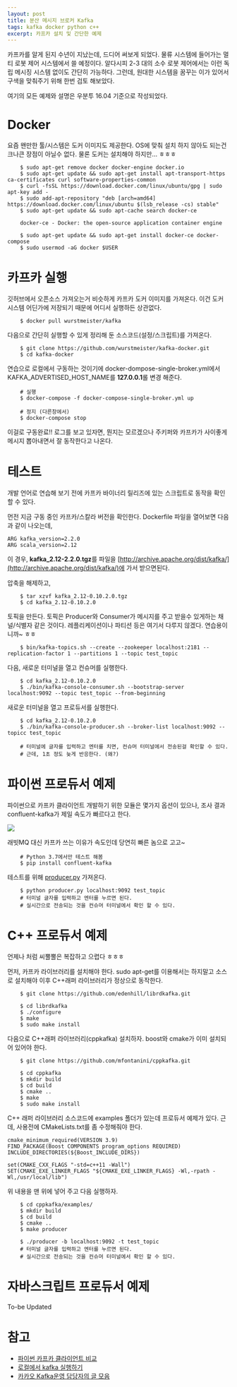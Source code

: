 ```yaml
--- 
layout: post  
title: 분산 메시지 브로커 Kafka    
tags: kafka docker python c++       
excerpt: 카프카 설치 및 간단한 예제            
---  
```


카프카를 알게 된지 수년이 지났는데, 드디어 써보게 되었다. 물류 시스템에 들어가는 멀티 로봇 제어 시스템에서 쓸 예정이다. 알다시피 2-3 대의 소수 로봇 제어에서는 이런 독립 메시징 시스템 없이도 간단히 가능하다. 그런데, 원대한 시스템을 꿈꾸는 이가 있어서 구색을 맞춰주기 위해 한번 검토 해보았다.  
  
여기의 모든 예제와 설명은 우분투 16.04 기준으로 작성되었다.  

Docker  
=======  

요즘 왠만한 툴/시스템은 도커 이미지도 제공한다. OS에 맞춰 설치 하지 않아도 되는건 크나큰 장점이 아닐수 없다. 물론 도커는 설치해야 하지만... ㅎㅎㅎ
  
```    
    $ sudo apt-get remove docker docker-engine docker.io  
    $ sudo apt-get update && sudo apt-get install apt-transport-https ca-certificates curl software-properties-common  
    $ curl -fsSL https://download.docker.com/linux/ubuntu/gpg | sudo apt-key add -  
    $ sudo add-apt-repository "deb [arch=amd64] https://download.docker.com/linux/ubuntu $(lsb_release -cs) stable"
    $ sudo apt-get update && sudo apt-cache search docker-ce

    docker-ce - Docker: the open-source application container engine

    $ sudo apt-get update && sudo apt-get install docker-ce docker-compose
    $ sudo usermod -aG docker $USER
```  

카프카 실행  
========  

깃허브에서 오픈소스 가져오는거 비슷하게 카프카 도커 이미지를 가져온다. 이건 도커 시스템 어딘가에 저장되기 때문에 어디서 실행하든 상관없다.    

```
    $ docker pull wurstmeister/kafka
```

다음으로 간단히 실행할 수 있게 정리해 둔 소스코드(설정/스크립트)를 가져온다.    

```
    $ git clone https://github.com/wurstmeister/kafka-docker.git
    $ cd kafka-docker 
``` 

연습으로 로컬에서 구동하는 것이기에 docker-dompose-single-broker.yml에서 KAFKA_ADVERTISED_HOST_NAME를 **127.0.0.1**롤 변경 해준다.  

```  
    # 실행 
    $ docker-compose -f docker-compose-single-broker.yml up

    # 정지 (다른창에서)
    $ docker-compose stop   
```  

이걸로 구동완료!! 로그를 보고 있자면, 뭔지는 모르겠으나 주키퍼와 카프카가 사이좋게 메시지 뽑아내면서 잘 동작한다고 나온다.  

테스트   
=====  

개발 언어로 연습해 보기 전에 카프카 바이너리 릴리즈에 있는 스크립트로 동작을 확인 할 수 있다.  

먼전 지금 구동 중인 카프카/스칼라 버전을 확인한다. Dockerfile 파일을 열어보면 다음과 같이 나오는데, 

    ARG kafka_version=2.2.0  
    ARG scala_version=2.12  

이 경우, **kafka_2.12-2.2.0.tgz**를 파일을 [http://archive.apache.org/dist/kafka/](http://archive.apache.org/dist/kafka/)에 가서 받으면된다.  

압축을 해제하고, 

```  
    $ tar xzvf kafka_2.12-0.10.2.0.tgz  
    $ cd kafka_2.12-0.10.2.0  
```

토픽을 만든다. 토픽은 Producer와 Consumer가 메시지를 주고 받을수 있게하는 채널/식별자 같은 것이다. 레플리케이션이나 파티션 등은 여기서 다루지 않겠다. 연습용이니까~ ㅎㅎ    

```  
    $ bin/kafka-topics.sh --create --zookeeper localhost:2181 --replication-factor 1 --partitions 1 --topic test_topic  
```  

다음, 새로운 터미널을 열고 컨슈머를 실행한다.  

```  
    $ cd kafka_2.12-0.10.2.0
    $ ./bin/kafka-console-consumer.sh --bootstrap-server localhost:9092 --topic test_topic --from-beginning
```  

새로운 터미널을 열고 프로듀서를 실행한다. 

```  
    $ cd kafka_2.12-0.10.2.0  
    $ ./bin/kafka-console-producer.sh --broker-list localhost:9092 --topicc test_topic  

    # 터미널에 글자를 입력하고 엔터를 치면, 컨슈머 터미널에서 전송된걸 확인할 수 있다.  
    # 근데, 1초 정도 늦게 반응한다. (왜?)  
```  


파이썬 프로듀서 예제     
================  

파이썬으로 카프카 클라이언트 개발하기 위한 모듈은 몇가지 옵션이 있으나, 조사 결과 confluent-kafka가 제일 속도가 빠르다고 한다. 

![](http://www.popit.kr/wp-content/uploads/2016/07/kafka_python-600x346.png)  


래빗MQ 대신 카프카 쓰는 이유가 속도인데 당연히 빠른 놈으로 고고~  

```
    # Python 3.7에서만 테스트 해봄  
    $ pip install confluent-kafka   
```

테스트를 위해 [producer.py](https://github.com/confluentinc/confluent-kafka-python/blob/master/examples/producer.py) 가져온다.  

```  
    $ python producer.py localhost:9092 test_topic  
    # 터미널 글자를 입력하고 엔터를 누르면 된다.  
    # 실시간으로 전송되는 것을 컨슈머 터미널에서 확인 할 수 있다.   
```  

C++ 프로듀서 예제  
===============  

언제나 처럼 씨뿔뿔은 복잡하고 으렵다 ㅎㅎㅎ  

먼저, 카프카 라이브러리를 설치해야 한다. sudo apt-get를 이용해서는 하지말고 소스로 설치해야 이후 C++래퍼 라이브러리가 정상으로 동작한다.  

```
    $ git clone https://github.com/edenhill/librdkafka.git

    $ cd librdkafka   
    $ ./configure  
    $ make  
    $ sudo make install  
``` 

다음으로 C++래퍼 라이브러리(cppkafka) 설치하자. boost와 cmake가 이미 설치되어 있어야 한다. 

```  
    $ git clone https://github.com/mfontanini/cppkafka.git
    
    $ cd cppkafka  
    $ mkdir build  
    $ cd build  
    $ cmake ..  
    $ make   
    $ sudo make install  
```
C++ 래퍼 라이브러리 소스코드에 examples 폴더가 있는데 프로듀서 예제가 있다. 근데, 사용전에 CMakeLists.txt를 좀 수정해줘야 한다.  

    cmake_minimum_required(VERSION 3.9)
    FIND_PACKAGE(Boost COMPONENTS program_options REQUIRED)
    INCLUDE_DIRECTORIES(${Boost_INCLUDE_DIRS})

    set(CMAKE_CXX_FLAGS "-std=c++11 -Wall")
    SET(CMAKE_EXE_LINKER_FLAGS "${CMAKE_EXE_LINKER_FLAGS} -Wl,-rpath -Wl,/usr/local/lib")

위 내용을 맨 위에 넣어 주고 다음 실행하자. 

```  
    $ cd cppkafka/examples/
    $ mkdir build
    $ cd build
    $ cmake ..
    $ make producer 

    $ ./producer -b localhost:9092 -t test_topic
    # 터미널 글자를 입력하고 엔터를 누르면 된다.  
    # 실시간으로 전송되는 것을 컨슈머 터미널에서 확인 할 수 있다. 

```  

자바스크립트 프로듀서 예제
===================== 

To-be Updated 

참고  
====  

- [파이썬 카프카 클라이언트 비교](https://www.popit.kr/kafka-python-client-%EC%84%B1%EB%8A%A5-%ED%85%8C%EC%8A%A4%ED%8A%B8/)  
- [로컬에서 kafka 실행하기](https://medium.com/@dokkl2323/kafka-47c7b785c65f)
- [카카오 Kafka운영 담당자의 글 모음](https://www.popit.kr/author/peter5236)